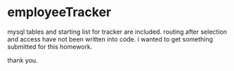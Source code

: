 # employeeTracker

mysql tables and starting list for tracker are included.  routing after selection and access have not been written into code.  i wanted to get something submitted for this homework.

thank you.  
